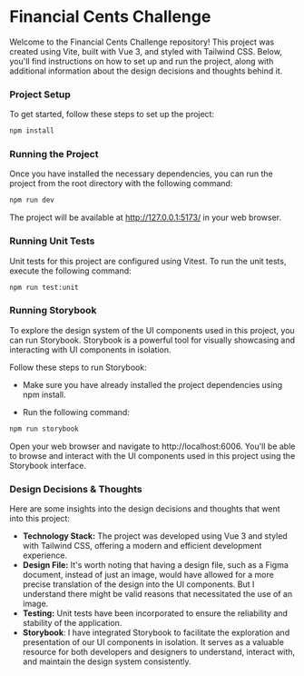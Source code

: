 # Financial Cents Challenge

Welcome to the Financial Cents Challenge repository! This project was created using Vite, built with Vue 3, and styled with Tailwind CSS. Below, you'll find instructions on how to set up and run the project, along with additional information about the design decisions and thoughts behind it.

### Project Setup

To get started, follow these steps to set up the project:

```sh
npm install
```

### Running the Project
Once you have installed the necessary dependencies, you can run the project from the root directory with the following command:

```sh
npm run dev
```

The project will be available at http://127.0.0.1:5173/ in your web browser.

### Running Unit Tests
Unit tests for this project are configured using Vitest. To run the unit tests, execute the following command:

```sh
npm run test:unit
```

### Running Storybook
To explore the design system of the UI components used in this project, you can run Storybook. Storybook is a powerful tool for visually showcasing and interacting with UI components in isolation.

Follow these steps to run Storybook:

* Make sure you have already installed the project dependencies using npm install.

* Run the following command:

```sh
npm run storybook
```
Open your web browser and navigate to http://localhost:6006.
You'll be able to browse and interact with the UI components used in this project using the Storybook interface. 

### Design Decisions & Thoughts
Here are some insights into the design decisions and thoughts that went into this project:

* __Technology Stack:__ The project was developed using Vue 3 and styled with Tailwind CSS, offering a modern and efficient development experience.
* __Design File:__ It's worth noting that having a design file, such as a Figma document, instead of just an image, would have allowed for a more precise translation of the design into the UI components. But I understand there might be valid reasons that necessitated the use of an image.
* __Testing:__ Unit tests have been incorporated to ensure the reliability and stability of the application.
* __Storybook__: I have integrated Storybook to facilitate the exploration and presentation of our UI components in isolation. It serves as a valuable resource for both developers and designers to understand, interact with, and maintain the design system consistently.

